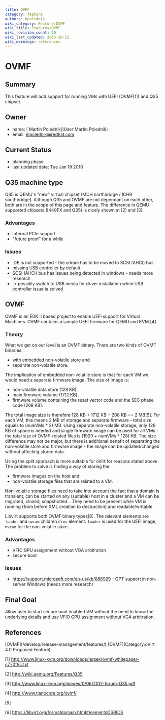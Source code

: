 ```yaml
---
title: OVMF
category: feature
authors: mpolednik
wiki_category: Feature|OVMF
wiki_title: Features/OVMF
wiki_revision_count: 10
wiki_last_updated: 2015-10-12
wiki_warnings: references
---
```


# OVMF

## Summary

This feature will add support for running VMs with UEFI (OVMF[1]) and Q35 chipset.

## Owner

*   name: [ Martin Polednik](User:Martin Polednik)
*   email: <mpolednik@redhat.com>

## Current Status

*   planning phase
*   last updated date: Tue Jan 19 2016

## Q35 machine type

Q35 is QEMU's "new" virtual chipset (MCH northbridge / ICH9 southbridge). Although Q35 and OVMF are not dependant on each other, both are in the scope of this page and feature. The difference in QEMU supported chipsets (I440FX and Q35) is nicely shown at [2] and [3].

### Advantages

*   internal PCIe support
*   "future proof" for a while

### Issues

*   IDE is not supported - the cdrom has to be moved to SCSI (AHCI) bus
*   missing USB controller by default
*   SCSI (AHCI) bus has issues being detected in windows - needs more research
*   -> possibly switch to USB media for driver installation when USB controller issue is solved

## OVMF

OVMF is an EDK II based project to enable UEFI support for Virtual Machines. OVMF contains a sample UEFI firmware for QEMU and KVM.[4]

### Theory

What we get on our level is an OVMF binary. There are two kinds of OVMF binaries:

*   with embedded non-volatile store and
*   separate non-volatile store.

The implication of embedded non-volatile store is that for each VM we would need a separate firmware image. The size of image is:

*   non-volatile data store (128 KB),
*   main firmware volume (1712 KB),
*   firmware volume containing the reset vector code and the SEC phase code (208 KB).

The total image size is therefore 128 KB + 1712 KB + 208 KB == 2 MB[5]. For each VM, this means 2 MB of storage and separate firmware - total size equals to (numVMs \* 2) MB. Using separate non-volatile storage, only 128 KB of space is needed and single firmware image can be used for all VMs - the total size of OVMF-related files is (1920 + numVMs \* 128) KB. The size difference may not be major, but there is additional benefit of separating the non-volatile store and firmware image - the image can be updated/changed without affecting stored data.

Using the split approach is more suitable for oVirt for reasons stated above. The problem to solve is finding a way of storing the

*   firmware images on the host and
*   non-volatile storage files that are related to a VM.

Non-volatile storage files need to take into account the fact that a domain is transient, can be started on any (suitable) host in a cluster and a VM can be migrated, cloned, snapshotted... They need to be present while VM is running (from before XML creation to destruction) and readable/writable.

Libvirt supports both OVMF binary types[6]. The relevant elements are `loader` and `nvram` children in `os` element. `loader` is used for the UEFI image, `nvram` for the non-volatile store.

### Advantages

*   VFIO GPU assignment without VGA arbitration
*   secure boot

### Issues

*   <https://support.microsoft.com/en-us/kb/888929> - GPT support in non-server Windows (needs more research)

## Final Goal

Allow user to start secure boot enabled VM without the need to know the underlying details and use VFIO GPU assignment without VGA arbitration.

## References

<references/>
[OVMF](/develop/release-management/features/) [OVMF](Category:oVirt 4.0 Proposed Feature)

[1] <http://www.linux-kvm.org/downloads/lersek/ovmf-whitepaper-c770f8c.txt>

[2] <http://wiki.qemu.org/Features/Q35>

[3] <http://www.linux-kvm.org/images/0/06/2012-forum-Q35.pdf>

[4] <http://www.tianocore.org/ovmf/>

[5] 

[6] <https://libvirt.org/formatdomain.html#elementsOSBIOS>
